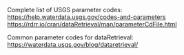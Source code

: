 

Complete list of USGS parameter codes:
https://help.waterdata.usgs.gov/codes-and-parameters
https://rdrr.io/cran/dataRetrieval/man/parameterCdFile.html

Common parameter codes for dataRetrieval:
https://waterdata.usgs.gov/blog/dataretrieval/
